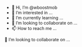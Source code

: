 - 👋 Hi, I’m @wboostmob
- 👀 I’m interested in ...
- 🌱 I’m currently learning ...
- 💞️ I’m looking to collaborate on ...
- 📫 How to reach me ...

<!---
wboostmob/wboostmob is a ✨ special ✨ repository because its `README.md` (this file) appears on your GitHub profile.
You can click the Preview link to take a look at your changes.
--->💞️ I’m looking to collaborate on ...

